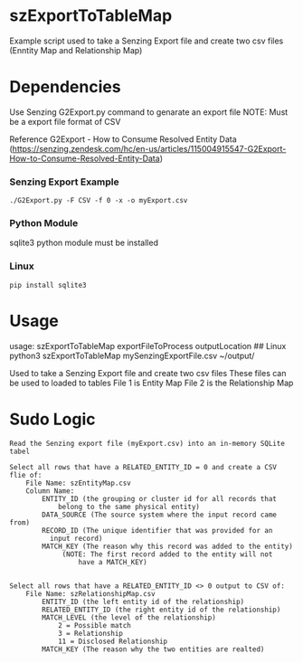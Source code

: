 # szExportToTableMap
Example script used to take a Senzing Export file and create two csv files (Enntity Map and Relationship Map)

# Dependencies
Use Senzing G2Export.py command to genarate an export file
    NOTE: Must be a export file format of CSV

Reference
    G2Export - How to Consume Resolved Entity Data
        (https://senzing.zendesk.com/hc/en-us/articles/115004915547-G2Export-How-to-Consume-Resolved-Entity-Data)

### Senzing Export Example 
    ./G2Export.py -F CSV -f 0 -x -o myExport.csv

### Python Module
sqlite3 python module must be installed

### Linux
    pip install sqlite3

# Usage
usage: szExportToTableMap exportFileToProcess outputLocation
    ## Linux
    python3 szExportToTableMap mySenzingExportFile.csv ~/output/ 

Used to take a Senzing Export file and create two csv files
    These files can be used to loaded to tables
    File 1 is Entity Map
    File 2 is the Relationship Map


# Sudo Logic
    Read the Senzing export file (myExport.csv) into an in-memory SQLite tabel

    Select all rows that have a RELATED_ENTITY_ID = 0 and create a CSV flie of:
        File Name: szEntityMap.csv
        Column Name:
            ENTITY_ID (the grouping or cluster id for all records that
                belong to the same physical entity)
            DATA_SOURCE (The source system where the input record came from)
            RECORD_ID (The unique identifier that was provided for an
              input record)
            MATCH_KEY (The reason why this record was added to the entity)
                 (NOTE: The first record added to the entity will not
                     have a MATCH_KEY)


    Select all rows that have a RELATED_ENTITY_ID <> 0 output to CSV of:
        File Name: szRelationshipMap.csv
            ENTITY_ID (the left entity id of the relationship)
            RELATED_ENTITY_ID (the right entity id of the relationship)
            MATCH_LEVEL (the level of the relationship)
                2 = Possible match
                3 = Relationship
                11 = Disclosed Relationship
            MATCH_KEY (The reason why the two entities are realted)
